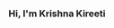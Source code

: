 ### Hi, I'm Krishna Kireeti

<!--
**krishnakiriti04/krishnakiriti04** is a ✨ _special_ ✨ repository because its `README.md` (this file) appears on your GitHub profile.

- 🔭 I’m currently working on ... Chat application using socket.io
- 🌱 I’m currently learning ... MERN stack
- 👯 I’m looking to collaborate on ...MERN Stack applications
- 🤔 I’m looking for help with ...AWS
- 💬 Ask me about ...anything
- 📫 How to reach me: ...[Linkedin](https://www.linkedin.com/in/krishna-kireeti-mamidi/)
- 😄 Pronouns: ...he/him
-->
